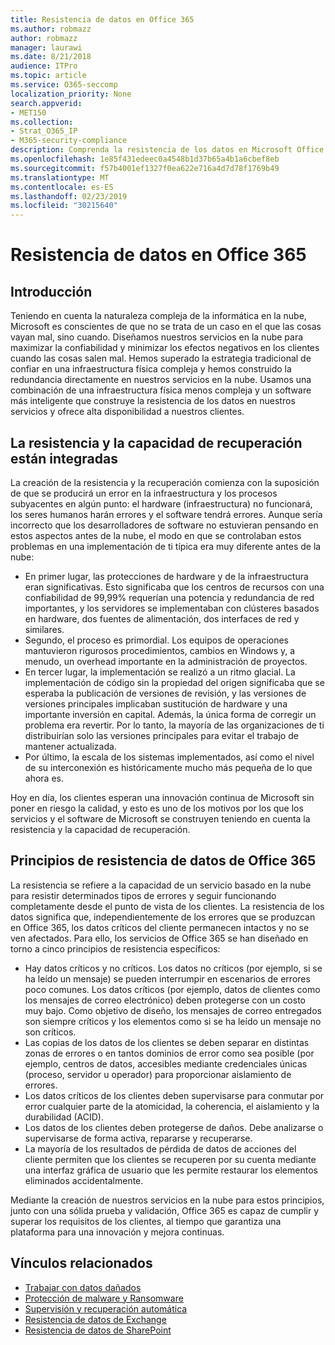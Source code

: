 ```yaml
---
title: Resistencia de datos en Office 365
ms.author: robmazz
author: robmazz
manager: laurawi
ms.date: 8/21/2018
audience: ITPro
ms.topic: article
ms.service: O365-seccomp
localization_priority: None
search.appverid:
- MET150
ms.collection:
- Strat_O365_IP
- M365-security-compliance
description: Comprenda la resistencia de los datos en Microsoft Office 365.
ms.openlocfilehash: 1e85f431edeec0a4548b1d37b65a4b1a6cbef8eb
ms.sourcegitcommit: f57b4001ef1327f0ea622e716a4d7d78f1769b49
ms.translationtype: MT
ms.contentlocale: es-ES
ms.lasthandoff: 02/23/2019
ms.locfileid: "30215640"
---
```

# <a name="data-resiliency-in-office-365"></a>Resistencia de datos en Office 365

## <a name="introduction"></a>Introducción
Teniendo en cuenta la naturaleza compleja de la informática en la nube, Microsoft es conscientes de que no se trata de un caso en el que las cosas vayan mal, sino cuando. Diseñamos nuestros servicios en la nube para maximizar la confiabilidad y minimizar los efectos negativos en los clientes cuando las cosas salen mal. Hemos superado la estrategia tradicional de confiar en una infraestructura física compleja y hemos construido la redundancia directamente en nuestros servicios en la nube. Usamos una combinación de una infraestructura física menos compleja y un software más inteligente que construye la resistencia de los datos en nuestros servicios y ofrece alta disponibilidad a nuestros clientes. 

## <a name="resiliency-and-recoverability-are-built-in"></a>La resistencia y la capacidad de recuperación están integradas 
La creación de la resistencia y la recuperación comienza con la suposición de que se producirá un error en la infraestructura y los procesos subyacentes en algún punto: el hardware (infraestructura) no funcionará, los seres humanos harán errores y el software tendrá errores. Aunque sería incorrecto que los desarrolladores de software no estuvieran pensando en estos aspectos antes de la nube, el modo en que se controlaban estos problemas en una implementación de ti típica era muy diferente antes de la nube: 
- En primer lugar, las protecciones de hardware y de la infraestructura eran significativas. Esto significaba que los centros de recursos con una confiabilidad de 99,99% requerían una potencia y redundancia de red importantes, y los servidores se implementaban con clústeres basados en hardware, dos fuentes de alimentación, dos interfaces de red y similares. 
- Segundo, el proceso es primordial. Los equipos de operaciones mantuvieron rigurosos procedimientos, cambios en Windows y, a menudo, un overhead importante en la administración de proyectos. 
- En tercer lugar, la implementación se realizó a un ritmo glacial. La implementación de código sin la propiedad del origen significaba que se esperaba la publicación de versiones de revisión, y las versiones de versiones principales implicaban sustitución de hardware y una importante inversión en capital. Además, la única forma de corregir un problema era revertir. Por lo tanto, la mayoría de las organizaciones de ti distribuirían solo las versiones principales para evitar el trabajo de mantener actualizada. 
- Por último, la escala de los sistemas implementados, así como el nivel de su interconexión es históricamente mucho más pequeña de lo que ahora es. 

Hoy en día, los clientes esperan una innovación continua de Microsoft sin poner en riesgo la calidad, y esto es uno de los motivos por los que los servicios y el software de Microsoft se construyen teniendo en cuenta la resistencia y la capacidad de recuperación. 

## <a name="office-365-data-resiliency-principles"></a>Principios de resistencia de datos de Office 365 
La resistencia se refiere a la capacidad de un servicio basado en la nube para resistir determinados tipos de errores y seguir funcionando completamente desde el punto de vista de los clientes. La resistencia de los datos significa que, independientemente de los errores que se produzcan en Office 365, los datos críticos del cliente permanecen intactos y no se ven afectados. Para ello, los servicios de Office 365 se han diseñado en torno a cinco principios de resistencia específicos: 
- Hay datos críticos y no críticos. Los datos no críticos (por ejemplo, si se ha leído un mensaje) se pueden interrumpir en escenarios de errores poco comunes. Los datos críticos (por ejemplo, datos de clientes como los mensajes de correo electrónico) deben protegerse con un costo muy bajo. Como objetivo de diseño, los mensajes de correo entregados son siempre críticos y los elementos como si se ha leído un mensaje no son críticos. 
- Las copias de los datos de los clientes se deben separar en distintas zonas de errores o en tantos dominios de error como sea posible (por ejemplo, centros de datos, accesibles mediante credenciales únicas (proceso, servidor u operador) para proporcionar aislamiento de errores. 
- Los datos críticos de los clientes deben supervisarse para conmutar por error cualquier parte de la atomicidad, la coherencia, el aislamiento y la durabilidad (ACID). 
- Los datos de los clientes deben protegerse de daños. Debe analizarse o supervisarse de forma activa, repararse y recuperarse. 
- La mayoría de los resultados de pérdida de datos de acciones del cliente permiten que los clientes se recuperen por su cuenta mediante una interfaz gráfica de usuario que les permite restaurar los elementos eliminados accidentalmente. 
 
Mediante la creación de nuestros servicios en la nube para estos principios, junto con una sólida prueba y validación, Office 365 es capaz de cumplir y superar los requisitos de los clientes, al tiempo que garantiza una plataforma para una innovación y mejora continuas. 

## <a name="related-links"></a>Vínculos relacionados

- [Trabajar con datos dañados](office-365-dealing-with-data-corruption.md)
- [Protección de malware y Ransomware](office-365-malware-and-ransomware-protection.md)
- [Supervisión y recuperación automática](office-365-monitoring-and-self-healing.md)
- [Resistencia de datos de Exchange](office-365-exchange-data-resiliency.md)
- [Resistencia de datos de SharePoint](office-365-sharepoint-data-resiliency.md)